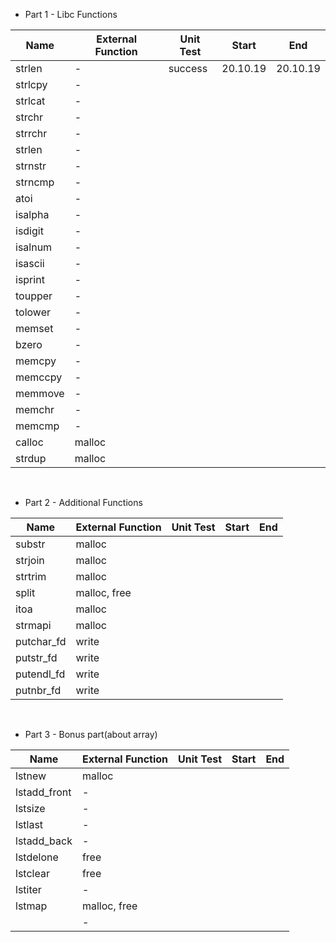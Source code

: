 -   Part 1 - Libc Functions

| Name    | External Function | Unit Test | Start    | End      |
| ------- | ----------------- | --------- | -------- | -------- |
| strlen  | -                 | success   | 20.10.19 | 20.10.19 |
| strlcpy | -                 |           |          |          |
| strlcat | -                 |           |          |          |
| strchr  | -                 |           |          |          |
| strrchr | -                 |           |          |          |
| strlen  | -                 |           |          |          |
| strnstr | -                 |           |          |          |
| strncmp | -                 |           |          |          |
| atoi    | -                 |           |          |          |
| isalpha | -                 |           |          |          |
| isdigit | -                 |           |          |          |
| isalnum | -                 |           |          |          |
| isascii | -                 |           |          |          |
| isprint | -                 |           |          |          |
| toupper | -                 |           |          |          |
| tolower | -                 |           |          |          |
| memset  | -                 |           |          |          |
| bzero   | -                 |           |          |          |
| memcpy  | -                 |           |          |          |
| memccpy | -                 |           |          |          |
| memmove | -                 |           |          |          |
| memchr  | -                 |           |          |          |
| memcmp  | -                 |           |          |          |
| calloc  | malloc            |           |          |          |
| strdup  | malloc            |           |          |          |

<br>

-   Part 2 - Additional Functions

| Name       | External Function | Unit Test | Start | End |
| ---------- | ----------------- | --------- | ----- | --- |
| substr     | malloc            |           |       |     |
| strjoin    | malloc            |           |       |     |
| strtrim    | malloc            |           |       |     |
| split      | malloc, free      |           |       |     |
| itoa       | malloc            |           |       |     |
| strmapi    | malloc            |           |       |     |
| putchar_fd | write             |           |       |     |
| putstr_fd  | write             |           |       |     |
| putendl_fd | write             |           |       |     |
| putnbr_fd  | write             |           |       |     |

<br>

-   Part 3 - Bonus part(about array)

| Name         | External Function | Unit Test | Start | End |
| ------------ | ----------------- | --------- | ----- | --- |
| lstnew       | malloc            |           |       |     |
| lstadd_front | -                 |           |       |     |
| lstsize      | -                 |           |       |     |
| lstlast      | -                 |           |       |     |
| lstadd_back  | -                 |           |       |     |
| lstdelone    | free              |           |       |     |
| lstclear     | free              |           |       |     |
| lstiter      | -                 |           |       |     |
| lstmap       | malloc, free      |           |       |     |
|              | -                 |           |       |     |
